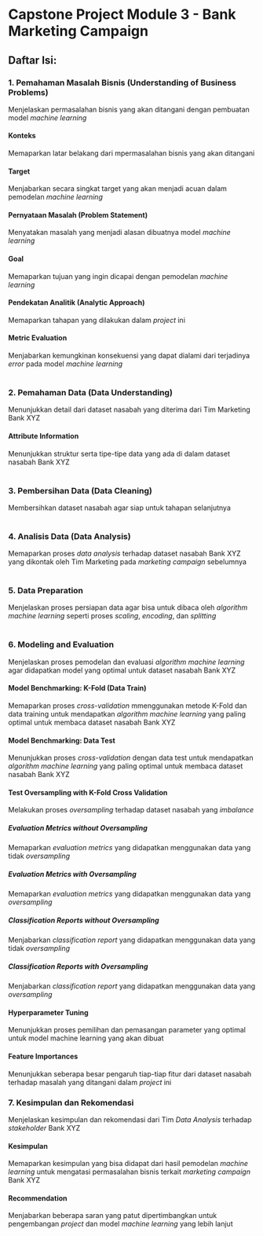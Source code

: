 # Capstone Project Module 3 - Bank Marketing Campaign
## Daftar Isi:
### 1. Pemahaman Masalah Bisnis (Understanding of Business Problems)
Menjelaskan permasalahan bisnis yang akan ditangani dengan pembuatan model _machine learning_
#### Konteks
Memaparkan latar belakang dari mpermasalahan bisnis yang akan ditangani
#### Target
Menjabarkan secara singkat target yang akan menjadi acuan dalam pemodelan _machine learning_
#### Pernyataan Masalah (Problem Statement)
Menyatakan masalah yang menjadi alasan dibuatnya model _machine learning_
#### Goal
Memaparkan tujuan yang ingin dicapai dengan pemodelan _machine learning_
#### Pendekatan Analitik (Analytic Approach)
Memaparkan tahapan yang dilakukan dalam _project_ ini
#### Metric Evaluation
Menjabarkan kemungkinan konsekuensi yang dapat dialami dari terjadinya _error_ pada model _machine learning_<br>
<br>
### 2. Pemahaman Data (Data Understanding)
Menunjukkan detail dari dataset nasabah yang diterima dari Tim Marketing Bank XYZ
#### Attribute Information
Menunjukkan struktur serta tipe-tipe data yang ada di dalam dataset nasabah Bank XYZ<br>
<br>
### 3. Pembersihan Data (Data Cleaning)
Membersihkan dataset nasabah agar siap untuk tahapan selanjutnya<br>
<br>
### 4. Analisis Data (Data Analysis)
Memaparkan proses _data analysis_ terhadap dataset nasabah Bank XYZ yang dikontak oleh Tim Marketing pada _marketing campaign_ sebelumnya<br>
<br>
### 5. Data Preparation
Menjelaskan proses persiapan data agar bisa untuk dibaca oleh _algorithm machine learning_ seperti proses _scaling_, _encoding_, dan _splitting_<br>
<br>
### 6. Modeling and Evaluation
Menjelaskan proses pemodelan dan evaluasi _algorithm machine learning_ agar didapatkan model yang optimal untuk dataset nasabah Bank XYZ
#### Model Benchmarking: K-Fold (Data Train)
Memaparkan proses _cross-validation_ mmenggunakan metode K-Fold dan data training untuk mendapatkan _algorithm machine learning_ yang paling optimal untuk membaca dataset nasabah Bank XYZ
#### Model Benchmarking: Data Test
Menunjukkan proses _cross-validation_ dengan data test untuk mendapatkan _algorithm machine learning_ yang paling optimal untuk membaca dataset nasabah Bank XYZ
#### Test Oversampling with K-Fold Cross Validation
Melakukan proses _oversampling_ terhadap dataset nasabah yang _imbalance_
##### Evaluation Metrics without Oversampling
Memaparkan _evaluation metrics_ yang didapatkan menggunakan data yang tidak _oversampling_
##### Evaluation Metrics with Oversampling
Memaparkan _evaluation metrics_ yang didapatkan menggunakan data yang _oversampling_
##### Classification Reports without Oversampling
Menjabarkan _classification report_ yang didapatkan menggunakan data yang tidak _oversampling_
##### Classification Reports with Oversampling
Menjabarkan _classification report_ yang didapatkan menggunakan data yang _oversampling_
#### Hyperparameter Tuning
Menunjukkan proses pemilihan dan pemasangan parameter yang optimal untuk model machine learning yang akan dibuat
#### Feature Importances
Menunjukkan seberapa besar pengaruh tiap-tiap fitur dari dataset nasabah terhadap masalah yang ditangani dalam _project_ ini

### 7. Kesimpulan dan Rekomendasi
Menjelaskan kesimpulan dan rekomendasi dari Tim _Data Analysis_ terhadap _stakeholder_ Bank XYZ
#### Kesimpulan
Memaparkan kesimpulan yang bisa didapat dari hasil pemodelan _machine learning_ untuk mengatasi permasalahan bisnis terkait _marketing campaign_ Bank XYZ<br>
#### Recommendation
Menjabarkan beberapa saran yang patut dipertimbangkan untuk pengembangan _project_ dan model _machine learning_ yang lebih lanjut<br>
